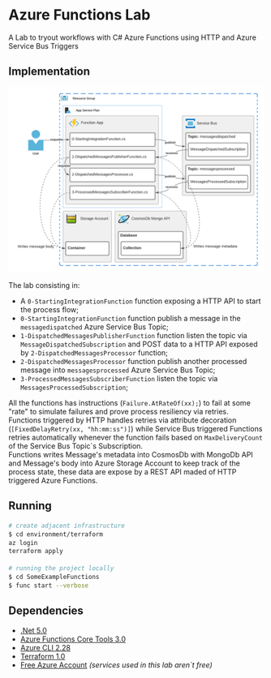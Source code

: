 # Azure Functions Lab

A Lab to tryout workflows with C# Azure Functions using HTTP and Azure Service Bus Triggers

## Implementation

![Implementation](docs/images/Implementation.png)

The lab consisting in:
- A `0-StartingIntegrationFunction` function exposing a HTTP API to start the process flow;
- `0-StartingIntegrationFunction` function publish a message in the `messagedispatched` Azure Service Bus Topic;
- `1-DispatchedMessagesPublisherFunction` function listen the topic via `MessageDispatchedSubscription` and POST data to a HTTP API exposed by `2-DispatchedMessagesProcessor` function;
- `2-DispatchedMessagesProcessor` function publish another processed message into `messagesprocessed` Azure Service Bus Topic;
- `3-ProcessedMessagesSubscriberFunction` listen the topic via `MessagesProcessedSubscription`;

All the functions has instructions (`Failure.AtRateOf(xx);`) to fail at some "rate" to simulate failures and prove process resiliency via retries. <br />
Functions triggered by HTTP handles retries via attribute decoration (`[FixedDelayRetry(xx, "hh:mm:ss")]`) while Service Bus triggered Functions retries automatically whenever the function fails based on `MaxDeliveryCount` of the Service Bus Topic`s Subscription.<br />
Functions writes Message's metadata into CosmosDb with MongoDb API and Message's body into Azure Storage Account to keep track of the process state, these data are expose by a REST API maded of HTTP triggered Azure Functions.

## Running

```sh
# create adjacent infrastructure
$ cd environment/terraform
az login
terraform apply

# running the project locally
$ cd SomeExampleFunctions
$ func start --verbose
```

## Dependencies

- [.Net 5.0](https://dotnet.microsoft.com/download)
- [Azure Functions Core Tools 3.0](https://docs.microsoft.com/en-us/azure/azure-functions/functions-run-local#install-the-azure-functions-core-tools)
- [Azure CLI 2.28](https://docs.microsoft.com/en-us/cli/azure/install-azure-cli)
- [Terraform 1.0](https://www.terraform.io/downloads.html)
- [Free Azure Account](https://azure.microsoft.com/free/) *(services used in this lab aren`t free)*